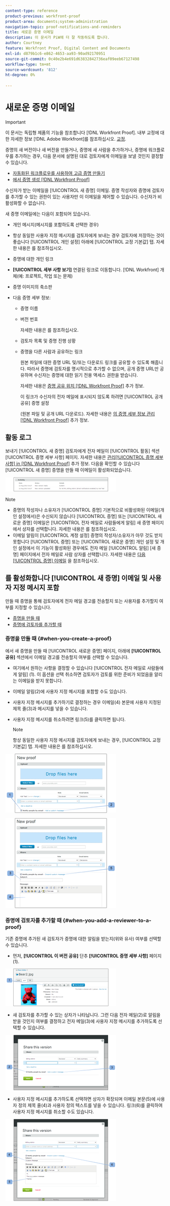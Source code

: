 ```yaml
---
content-type: reference
product-previous: workfront-proof
product-area: documents;system-administration
navigation-topic: proof-notifications-and-reminders
title: 새로운 증명 이메일
description: 이 문서가 PiW에 더 잘 작동하도록 합니다.
author: Courtney
feature: Workfront Proof, Digital Content and Documents
exl-id: d879b1c6-e862-4653-aa93-90ad92170951
source-git-commit: 0c40e2b4e691d63832842736eaf09eeb67127498
workflow-type: tm+mt
source-wordcount: '812'
ht-degree: 0%

---
```


# 새로운 증명 이메일

>[!IMPORTANT]
>
>이 문서는 독립형 제품의 기능을 참조합니다 [!DNL Workfront Proof]. 내부 교정에 대한 자세한 정보 [!DNL Adobe Workfront]를 참조하십시오. [교정](../../../review-and-approve-work/proofing/proofing.md).

<!--
<p style="color: #000000;" data-mc-conditions="QuicksilverOrClassic.Draft mode">Make this article work better for PiW.</p>
-->

증명의 새 버전이나 새 버전을 만들거나, 증명에 새 사람을 추가하거나, 증명에 워크플로우를 추가하는 경우, 다음 문서에 설명된 대로 검토자에게 이메일을 보낼 것인지 결정할 수 있습니다.

* [자동화된 워크플로우를 사용하여 고급 증명 만들기](../../../review-and-approve-work/proofing/creating-proofs-within-workfront/create-automated-proof-workflow.md)
* [에서 증명 생성 [!DNL Workfront Proof]](../../../workfront-proof/wp-work-proofsfiles/create-proofs-and-files/generate-proofs.md)

수신자가 받는 이메일을 [!UICONTROL 새 증명] 이메일. 증명 작성자와 증명에 검토자를 추가할 수 있는 권한이 있는 사용자만 이 이메일을 제어할 수 있습니다. 수신자가 비활성화할 수 없습니다.

새 증명 이메일에는 다음이 포함되어 있습니다.

* 개인 메시지(메시지를 포함하도록 선택한 경우)
* 항상 동일한 사용자 지정 메시지를 검토자에게 보내는 경우 검토자에 저장하는 것이 좋습니다 [!UICONTROL 개인 설정] 아래에 [!UICONTROL 교정 기본값] 탭. 자세한 내용은 를 참조하십시오.
* 증명에 대한 개인 링크
* **[!UICONTROL 세부 사항 보기]** 연결된 링크로 이동합니다. [!DNL Workfront] 개체(예: 프로젝트, 작업 또는 문제)
* 증명 이미지의 축소판
* 다음 증명 세부 정보:

   * 증명 이름
   * 버전 번호

      자세한 내용은 를 참조하십시오.

   * 검토자 목록 및 증명 진행 상황
   * 증명을 다른 사람과 공유하는 링크

      원본 파일에 대한 증명 URL 및/또는 다운로드 링크를 공유할 수 있도록 해줍니다. 따라서 증명에 검토자를 명시적으로 추가할 수 없으며, 공개 증명 URL만 공유하며 수신자는 증명에 대한 읽기 전용 액세스 권한을 받습니다.

      자세한 내용은 [증명 공유 위치 [!DNL Workfront Proof]](../../../workfront-proof/wp-work-proofsfiles/share-proofs-and-files/share-proof.md) 추가 정보.

      이 링크가 수신자의 전자 메일에 표시되지 않도록 하려면 [!UICONTROL 공개 공유] 증명 설정

      (원본 파일 및 공개 URL 다운로드). 자세한 내용은 [의 증명 세부 정보 관리 [!DNL Workfront Proof]](../../../workfront-proof/wp-work-proofsfiles/manage-your-work/manage-proof-details.md) 추가 정보.

## 활동 로그

보내기 [!UICONTROL 새 증명] 검토자에게 전자 메일이 [!UICONTROL 활동] 섹션 [!UICONTROL 증명 세부 사항] 페이지. 자세한 내용은  [관리[!UICONTROL  증명 세부 사항] in [!DNL Workfront Proof]](../../../workfront-proof/wp-work-proofsfiles/manage-your-work/manage-proof-details.md) 추가 정보. 다음을 확인할 수 있습니다 [!UICONTROL 새 증명] 증명을 만들 때 이메일이 활성화되었습니다.

![New_Version_email_-_activity_log.png](assets/new-verison-email---acitivity-log-350x44.png)

>[!NOTE]
>
>* 증명의 작성자나 소유자가 [!UICONTROL 증명] 기본적으로 비활성화된 이메일(개인 설정에서)은 수신되지 않습니다 [!UICONTROL 증명] 또는 [!UICONTROL 새로운 증명] 이메일은 [!UICONTROL 전자 메일로 사람들에게 알림] 새 증명 페이지에서 상자를 선택합니다. 자세한 내용은 를 참조하십시오.
>* 이메일 알림이 [!UICONTROL 계정 설정] 증명의 작성자/소유자가 아무 것도 받지 못합니다 [!UICONTROL 증명] 또는 [!UICONTROL 새로운 증명] 개인 설정 및 개인 설정에서 이 기능이 활성화된 경우에도 전자 메일 [!UICONTROL 알림] [새 증명] 페이지에서 전자 메일로 사람 상자를 선택합니다. 자세한 내용은 [다음 [!UICONTROL 증명] 이메일](../../../workfront-proof/wp-emailsntfctns/proof-notifications-and-reminders/proof-made-email.md) 을 참조하십시오.
>




## 를 활성화합니다 [!UICONTROL 새 증명] 이메일 및 사용자 지정 메시지 포함

만들 때 증명을 통해 검토자에게 전자 메일 경고를 전송할지 또는 사용자를 추가할지 여부를 지정할 수 있습니다.

* [증명을 만들 때](#when-you-create-a-proof)
* [증명에 검토자를 추가할 때](#when-you-add-a-reviewer-to-a-proof)

### 증명을 만들 때 {#when-you-create-a-proof}

에서 새 증명을 만들 때 [!UICONTROL 새로운 증명] 페이지, 아래에 **[!UICONTROL 공유]** 섹션에서 이메일 경고를 전송할지 여부를 선택할 수 있습니다.

* 여기에서 원하는 사항을 결정할 수 있습니다 [!UICONTROL 전자 메일로 사람들에게 알림] (1). 이 옵션을 선택 취소하면 검토자가 검토를 위한 준비가 되었음을 알리는 이메일을 받지 못합니다.
* 이메일 알림(2)에 사용자 지정 메시지를 포함할 수도 있습니다.
* 사용자 지정 메시지를 추가하기로 결정하는 경우 이메일(4) 본문에 사용자 지정된 제목 줄(3)과 메시지를 넣을 수 있습니다.
* 사용자 지정 메시지를 취소하려면 링크(5)를 클릭하면 됩니다.

   >[!NOTE]
   >
   >항상 동일한 사용자 지정 메시지를 검토자에게 보내는 경우, [!UICONTROL 교정 기본값] 탭. 자세한 내용은 를 참조하십시오.

![New_Proof_page_1.png](assets/new-proof-page-1-350x186.png)

![New_Proof_page_2.png](assets/new-proof-page-2-350x283.png)

### 증명에 검토자를 추가할 때 {#when-you-add-a-reviewer-to-a-proof}

기존 증명에 추가된 새 검토자가 증명에 대한 알림을 받는지(위와 유사) 여부를 선택할 수 있습니다.

* 먼저, **[!UICONTROL 이 버전 공유]** 단추 **[!UICONTROL 증명 세부 사항]** 페이지 (1).

![Proof_Details_page_1.png](assets/proof-details-page-1-350x118.png)

* 새 검토자를 추가할 수 있는 상자가 나타납니다. 그런 다음 전자 메일(2)로 알림을 받을 것인지 여부를 결정하고 전자 메일(3)에 사용자 지정 메시지를 추가하도록 선택할 수 있습니다.

![Proof_Details_page_2.png](assets/proof-details-page-2-350x174.png)

* 사용자 지정 메시지를 추가하도록 선택하면 상자가 확장되며 이메일 본문(5)에 사용자 정의 제목 줄(4)과 사용자 정의 텍스트를 넣을 수 있습니다. 링크(6)를 클릭하여 사용자 지정 메시지를 취소할 수도 있습니다.

![Proof_Details_page_3.png](assets/proof-details-page-3-350x258.png)

